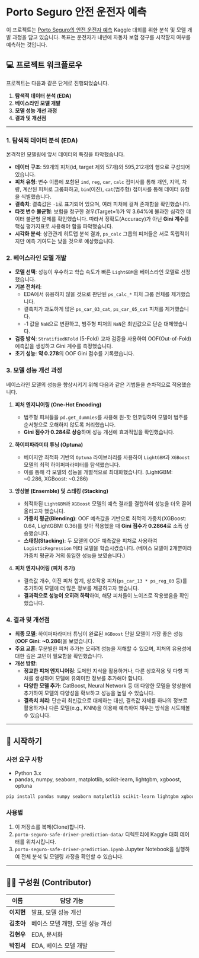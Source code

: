 
# Porto Seguro 안전 운전자 예측

이 프로젝트는 [Porto Seguro의 안전 운전자 예측](https://www.kaggle.com/c/porto-seguro-safe-driver-prediction) Kaggle 대회를 위한 분석 및 모델 개발 과정을 담고 있습니다. 목표는 운전자가 내년에 자동차 보험 청구를 시작할지 여부를 예측하는 것입니다.

## 💻 프로젝트 워크플로우

프로젝트는 다음과 같은 단계로 진행되었습니다.

1.  **탐색적 데이터 분석 (EDA)**
2.  **베이스라인 모델 개발**
3.  **모델 성능 개선 과정**
4.  **결과 및 개선점**

---

### 1. 탐색적 데이터 분석 (EDA)

본격적인 모델링에 앞서 데이터의 특징을 파악했습니다.

-   **데이터 구조**: 59개의 피처(id, target 제외 57개)와 595,212개의 행으로 구성되어 있습니다.
-   **피처 유형**: 변수 이름에 포함된 `ind`, `reg`, `car`, `calc` 접미사를 통해 개인, 지역, 차량, 계산된 피처로 그룹화하고, `bin`(이진), `cat`(범주형) 접미사를 통해 데이터 유형을 식별했습니다.
-   **결측치**: 결측값은 `-1`로 표기되어 있으며, 여러 피처에 걸쳐 존재함을 확인했습니다.
-   **타겟 변수 불균형**: 보험을 청구한 경우(Target=1)가 약 3.64%에 불과한 심각한 데이터 불균형 문제를 확인했습니다. 따라서 정확도(Accuracy)가 아닌 **Gini 계수**를 핵심 평가지표로 사용해야 함을 파악했습니다.
-   **시각화 분석**: 상관관계 히트맵 분석 결과, `ps_calc` 그룹의 피처들은 서로 독립적이지만 예측 기여도는 낮을 것으로 예상했습니다.

### 2. 베이스라인 모델 개발

-   **모델 선택**: 성능이 우수하고 학습 속도가 빠른 `LightGBM`을 베이스라인 모델로 선정했습니다.
-   **기본 전처리**:
    -   EDA에서 유용하지 않을 것으로 판단된 `ps_calc_*` 피처 그룹 전체를 제거했습니다.
    -   결측치가 과도하게 많은 `ps_car_03_cat`, `ps_car_05_cat` 피처를 제거했습니다.
    -   -1 값을 `NaN`으로 변환하고, 범주형 피처의 `NaN`은 최빈값으로 단순 대체했습니다.
-   **검증 방식**: `StratifiedKFold` (5-Fold) 교차 검증을 사용하여 OOF(Out-of-Fold) 예측값을 생성하고 Gini 계수를 측정했습니다.
-   **초기 성능**: **약 0.278**의 OOF Gini 점수를 기록했습니다.

### 3. 모델 성능 개선 과정

베이스라인 모델의 성능을 향상시키기 위해 다음과 같은 기법들을 순차적으로 적용했습니다.

1.  **피처 엔지니어링 (One-Hot Encoding)**
    -   범주형 피처들을 `pd.get_dummies`를 사용해 원-핫 인코딩하여 모델이 범주를 순서형으로 오해하지 않도록 처리했습니다.
    -   **Gini 점수가 0.284로 상승**하며 성능 개선에 효과적임을 확인했습니다.

2.  **하이퍼파라미터 튜닝 (Optuna)**
    -   베이지안 최적화 기반의 `Optuna` 라이브러리를 사용하여 `LightGBM`과 `XGBoost` 모델의 최적 하이퍼파라미터를 탐색했습니다.
    -   이를 통해 각 모델의 성능을 개별적으로 최대화했습니다. (LightGBM: ~0.286, XGBoost: ~0.286)

3.  **앙상블 (Ensemble) 및 스태킹 (Stacking)**
    -   최적화된 `LightGBM`과 `XGBoost` 모델의 예측 결과를 결합하여 성능을 더욱 끌어올리고자 했습니다.
    -   **가중치 평균(Blending)**: OOF 예측값을 기반으로 최적의 가중치(XGBoost: 0.64, LightGBM: 0.36)를 찾아 적용했을 때 **Gini 점수가 0.2864**로 소폭 상승했습니다.
    -   **스태킹(Stacking)**: 두 모델의 OOF 예측값을 피처로 사용하여 `LogisticRegression` 메타 모델을 학습시켰습니다. (베이스 모델이 2개뿐이라 가중치 평균과 거의 동일한 성능을 보였습니다.)

4.  **피처 엔지니어링 (피처 추가)**
    -   결측값 개수, 이진 피처 합계, 상호작용 피처(`ps_car_13 * ps_reg_03` 등)를 추가하여 모델에 더 많은 정보를 제공하고자 했습니다.
    -   **결과적으로 성능이 오히려 하락**하여, 해당 피처들이 노이즈로 작용했음을 확인했습니다.

### 4. 결과 및 개선점

-   **최종 모델**: 하이퍼파라미터 튜닝이 완료된 `XGBoost` 단일 모델이 가장 좋은 성능(**OOF Gini: ~0.286**)을 보였습니다.
-   **주요 교훈**: 무분별한 피처 추가는 오히려 성능을 저해할 수 있으며, 피처의 유용성에 대한 깊은 고민이 필요함을 확인했습니다.
-   **개선 방향**:
    -   **정교한 피처 엔지니어링**: 도메인 지식을 활용하거나, 다른 상호작용 및 다항 피처를 생성하여 모델에 유의미한 정보를 추가해야 합니다.
    -   **다양한 모델 추가**: CatBoost, Neural Network 등 더 다양한 모델을 앙상블에 추가하여 모델의 다양성을 확보하고 성능을 높일 수 있습니다.
    -   **결측치 처리**: 단순히 최빈값으로 대체하는 대신, 결측값 자체를 하나의 정보로 활용하거나 다른 모델(e.g., KNN)을 이용해 예측하여 채우는 방식을 시도해볼 수 있습니다.

---

## 🚀 시작하기

### 사전 요구 사항

-   Python 3.x
-   pandas, numpy, seaborn, matplotlib, scikit-learn, lightgbm, xgboost, optuna

```bash
pip install pandas numpy seaborn matplotlib scikit-learn lightgbm xgboost optuna
```

### 사용법

1.  이 저장소를 복제(Clone)합니다.
2.  `porto-seguro-safe-driver-prediction-data/` 디렉토리에 Kaggle 대회 데이터를 위치시킵니다.
3.  `porto-seguro-safe-driver-prediction.ipynb` Jupyter Notebook을 실행하여 전체 분석 및 모델링 과정을 확인할 수 있습니다.

---

## 🧑‍💻 구성원 (Contributor)

| 이름 | 담당 기능 |
|---|---|
| **이지현** | 발표, 모델 성능 개선 |
| **김초아** | 베이스 모델 개발, 모델 성능 개선 |
| **김현우** | EDA, 문서화 |
| **박진서** | EDA, 베이스 모델 개발 |